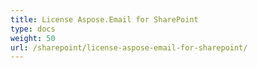 ```yaml
---
title: License Aspose.Email for SharePoint
type: docs
weight: 50
url: /sharepoint/license-aspose-email-for-sharepoint/
---
```

